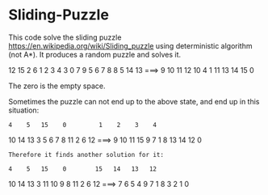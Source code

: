 # Sliding-Puzzle

This code solve the sliding puzzle https://en.wikipedia.org/wiki/Sliding_puzzle using deterministic algorithm (not A*). It produces a random puzzle and solves it. 

   12   15    2    6         1    2    3    4
    3    0    7    9         5    6    7    8
    8    5   14   13   ===>  9   10   11   12
   10    4    1   11        13   14   15    0
   
   The zero is the empty space.
   
   Sometimes the puzzle can not end up to the above state, and end up in this situation:
   
    4    5   15    0         1    2    3    4
   10   14   13    3         5    6    7    8
   11    2    6   12  ===>   9   10   11   15
    9    7    1    8        13   14   12    0
    
    Therefore it finds another solution for it:
    
    4    5   15    0        15   14   13   12
   10   14   13    3        11   10    9    8
   11    2    6   12  ===>   7    6    5    4
    9    7    1    8         3    2    1    0  
 


